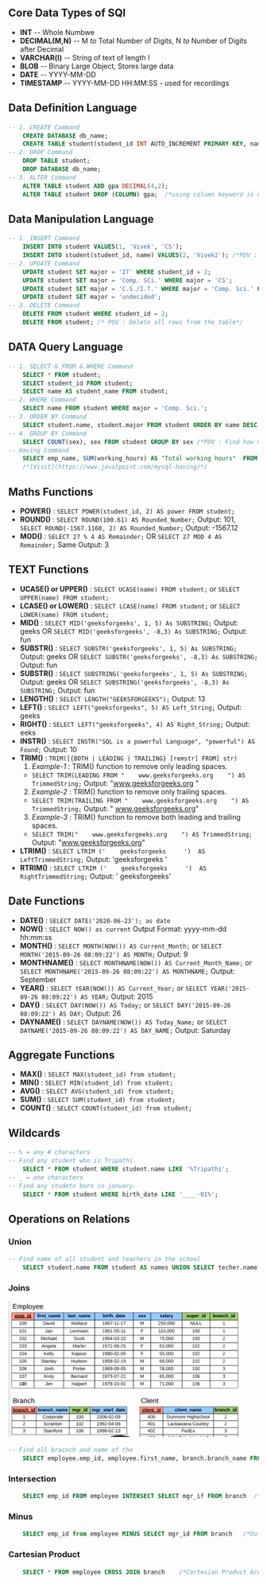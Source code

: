## Core Data Types of SQl
- **INT**           --   Whole Numbwe
- **DECIMAL(M,N)**  --   M $to$ Total Number of Digits, N $to$ Number of Digits after Decimal
- **VARCHAR(l)**    --   String of text of length l
- **BLOB**          --   Binary Large Object, Stores large data
- **DATE**          --   YYYY-MM-DD
- **TIMESTAMP**     --   YYYY-MM-DD HH:MM:SS - used for recordings

## Data Definition Language
```sql
-- 1. CREATE Command
    CREATE DATABASE db_name;
    CREATE TABLE student(student_id INT AUTO_INCREMENT PRIMARY KEY, name VARCHAR(20) NOT NULL, major VARCHAR(20) DEFAULT 'undecided');
-- 2. DROP Command
    DROP TABLE student;
    DROP DATABASE db_name;
-- 3. ALTER Command
    ALTER TABLE student ADD gpa DECIMAL(4,2);
    ALTER TABLE student DROP (COLUMN) gpa;  /*using column keyword is not neccessary*/
```

## Data Manipulation Language
```sql
-- 1. INSERT Command
    INSERT INTO student VALUES(1, 'Vivek', 'CS');
    INSERT INTO student(student_id, name) VALUES(2, 'Vivek2'); /*POV : don't know major*/
-- 2. UPDATE Command
    UPDATE student SET major = 'IT' WHERE student_id = 2;
    UPDATE student SET major = 'Comp. SCi.' WHERE major = 'CS';
    UPDATE student SET major = 'C.S./I.T.' WHERE major = 'Comp. Sci.' OR major = 'IT';
    UPDATE student SET major = 'undecided';
-- 3. DELETE Command
    DELETE FROM student WHERE student_id = 2;
    DELETE FROM student; /* POV : Delete all rows from the table*/
```

## DATA Query Language
```sql
-- 1. SELECT & FROM & WHERE Command
    SELECT * FROM student; 
    SELECT student_id FROM student;
    SELECT name AS student_name FROM student;
-- 2. WHERE Command
    SELECT name FROM student WHERE major = 'Comp. Sci.';
-- 3. ORDER BY Command
    SELECT student.name, student.major FROM student ORDER BY name DESC;
-- 4. GROUP BY Command
    SELECT COUNT(sex), sex FROM student GROUP BY sex /*POV : Find how many males and females students*/
-- Having Command
    SELECT emp_name, SUM(working_hours) AS "Total working hours"  FROM employees GROUP BY emp_name HAVING SUM(working_hours)>5;
    /*[Visit](https://www.javatpoint.com/mysql-having)*/
```

## Maths Functions
- **POWER()** : `SELECT POWER(student_id, 2) AS power FROM student;`
- **ROUND()** : `SELECT ROUND(100.61) AS Rounded_Number;` Output: 101, `SELECT ROUND(-1567.1160, 2) AS Rounded_Number;` Output: -1567.12
- **MOD()** : `SELECT 27 % 4 AS Remainder;` OR `SELECT 27 MOD 4 AS Remainder;` Same Output: 3

## TEXT Functions
- **UCASE() or UPPER()** : `SELECT UCASE(name) FROM student;` or `SELECT UPPER(name) FROM student;`
- **LCASE() or LOWER()** : `SELECT LCASE(name) FROM student;` or `SELECT LOWER(name) FROM student;`
- **MID()** : `SELECT MID('geeksforgeeks', 1, 5) As SUBSTRING;` Output: geeks OR `SELECT MID('geeksforgeeks', -8,3) As SUBSTRING;` Output: fun
- **SUBSTR()** : `SELECT SUBSTR('geeksforgeeks', 1, 5) As SUBSTRING;` Output: geeks OR `SELECT SUBSTR('geeksforgeeks', -8,3) As SUBSTRING;` Output: fun
- **SUBSTR()** : `SELECT SUBSTRING('geeksforgeeks', 1, 5) As SUBSTRING;` Output: geeks OR `SELECT SUBSTRING('geeksforgeeks', -8,3) As SUBSTRING;` Output: fun
- **LENGTH()** : `SELECT LENGTH("GEEKSFORGEEKS");` Output: 13
- **LEFT()** : `SELECT LEFT("geeksforgeeks", 5) AS Left_String;` Output: geeks
- **RIGHT()** : `SELECT LEFT("geeksforgeeks", 4) AS Right_String;`  Output: eeks
- **INSTR()** : `SELECT INSTR("SQL is a powerful Language", "powerful") AS Found;` Output: 10
- **TRIM()** : `TRIM([{BOTH | LEADING | TRAILING} [remstr] FROM] str)`
    1. *Example-1* : TRIM() function to remove only leading spaces.
    - `SELECT TRIM(LEADING FROM "    www.geeksforgeeks.org    ") AS TrimmedString;` Output: "www.geeksforgeeks.org    "
    2. *Example-2* : TRIM() function to remove only trailing spaces.
    - `SELECT TRIM(TRAILING FROM "    www.geeksforgeeks.org    ") AS TrimmedString;` Output: "    www.geeksforgeeks.org"
    3. *Example-3* : TRIM() function to remove both leading and trailing spaces.
    - `SELECT TRIM("    www.geeksforgeeks.org    ") AS TrimmedString;` Output: "www.geeksforgeeks.org"
- **LTRIM()** : `SELECT LTRIM ('    geeksforgeeks     ')  AS LeftTrimmedString;` Output: 'geeksforgeeks    '
- **RTRIM()** : `SELECT LTRIM ('    geeksforgeeks     ')  AS RightTrimmedString;` Output: '    geeksforgeeks'

## Date Functions
- **DATE()** : `SELECT DATE('2020-06-23'); as date`
- **NOW()** : `SELECT NOW() as current` Output Format: yyyy-mm-dd hh:mm:ss
- **MONTH()** : `SELECT MONTH(NOW()) AS Current_Month;` or `SELECT MONTH('2015-09-26 08:09:22') AS MONTH;` Output: 9
- **MONTHNAME()** : `SELECT MONTHNAME(NOW()) AS Current_Month_Name;` or `SELECT MONTHNAME('2015-09-26 08:09:22') AS MONTHNAME;` Output: September
- **YEAR()** : `SELECT YEAR(NOW()) AS Current_Year;` or `SELECT YEAR('2015-09-26 08:09:22') AS YEAR;` Output: 2015
- **DAY()** : `SELECT DAY(NOW()) AS Today;` or `SELECT DAY('2015-09-26 08:09:22') AS DAY;` Output: 26
- **DAYNAME()** : `SELECT DAYNAME(NOW()) AS Today_Name;` or `SELECT DAYNAME('2015-09-26 08:09:22') AS DAY_NAME;` Output: Saturday

## Aggregate Functions
- **MAX()** : `SELECT MAX(student_id) from student;`
- **MIN()** : `SELECT MIN(student_id) from student;`
- **AVG()** : `SELECT AVG(student_id) from student;`
- **SUM()** : `SELECT SUM(student_id) from student;`
- **COUNT()** : `SELECT COUNT(student_id) from student;`

## Wildcards
```sql
-- % = any # characters
-- Find any student who is Tripathi.
    SELECT * FROM student WHERE student.name LIKE '%Tripathi';
-- _ = one characters
-- Find any studetn born in january.
    SELECT * FROM student WHERE birth_date LIKE '____-01%';
```

## Operations on Relations
### Union
```sql
-- Find name of all student and teachers in the school
    SELECT student.name FROM student AS names UNION SELECT techer.name FROM teacher
```
### Joins
![Example](table.png)
```sql
-- Find all bracnch and name of the 
    SELECT employee.emp_id, employee.first_name, branch.branch_name FROM employee JOIN branch ON employee.emp_id = branch.mgr_id
```
### Intersection
```sql
    SELECT emp_id FROM employee INTERSECT SELECT mgr_if FROM branch  /*Output - 100, 102, 106*/
```
### Minus
```sql
    SELECT emp_id from employee MINUS SELECT mgr_id FROM branch   /*Output - 101, 103, 104, 105, 107, 108*/
```
### Cartesian Product
```sql
    SELECT * FROM employee CROSS JOIN branch    /*Cartesian Product b/w Employee Teble and Branch Table will occur*/
```